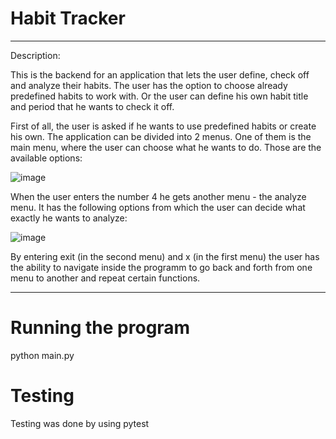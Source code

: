 # Habit Tracker

_________________________________________________________________________________________________________________________________

Description:

This is the backend for an application that lets the user define, check off and analyze their habits. The user has the option to choose already predefined habits to work with. 
Or the user can define his own habit title and period that he wants to check it off. 

First of all, the  user is asked if he wants to use predefined habits or create his own. 
The application can be divided into 2 menus. One of them is the main menu, where the user can choose what he wants to do. Those are the available 
options: 

![image](https://user-images.githubusercontent.com/98544926/205989952-5d1e4d3b-a7a3-4480-b7d1-623425e03529.png)

When the user enters the number 4 he gets another menu - the analyze menu. 
It has the following options from which the user can decide what exactly he wants to analyze: 

![image](https://user-images.githubusercontent.com/98544926/205990342-8d47bb33-2e6a-421c-a668-ac2e5cc5a092.png)

By entering exit (in the second menu) and x (in the first menu) the user has the ability to navigate inside the programm to go back and forth from 
one menu to another and repeat certain functions. 


_________________________________________________________________________________________________________________________________


# Running the program

python main.py


# Testing

Testing was done by using pytest
